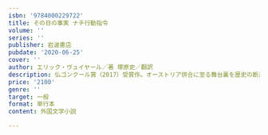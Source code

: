 ```yaml
---
isbn: '9784000229722'
title: その日の事実 ナチ行動指令
volume: ''
series: ''
publisher: 岩波書店
pubdate: '2020-06-25'
cover: ''
author: エリック・ヴュイヤール／著 塚原史／翻訳
description: 仏ゴンクール賞（2017）受賞作。オーストリア併合に至る舞台裏を歴史の断片から描き出す。事実に基づく物語。
price: '2100'
genre: ''
target: 一般
format: 単行本
content: 外国文学小説

---
```

